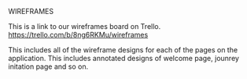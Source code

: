 WIREFRAMES


This is a link to our wireframes board on Trello. https://trello.com/b/8ng6RKMu/wireframes

This includes all of the wireframe designs for each of the pages on the application. This includes annotated designs of welcome page, jounrey initation page and so on. 
